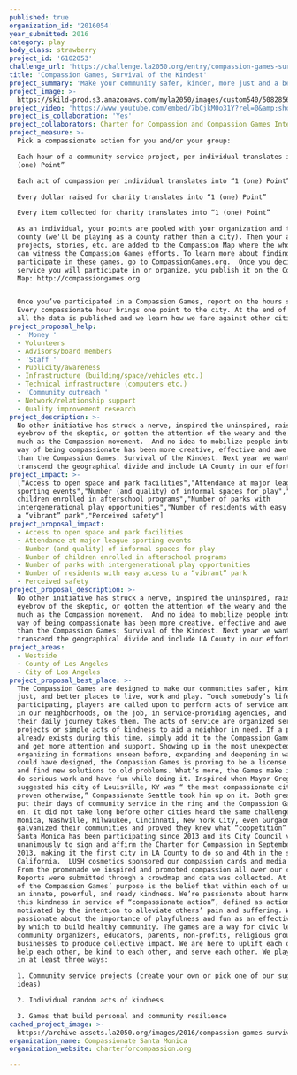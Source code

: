 ```yaml
---
published: true
organization_id: '2016054'
year_submitted: 2016
category: play
body_class: strawberry
project_id: '6102053'
challenge_url: 'https://challenge.la2050.org/entry/compassion-games-survival-of-the-kindest'
title: 'Compassion Games, Survival of the Kindest'
project_summary: 'Make your community safer, kinder, more just and a better place to live.'
project_image: >-
  https://skild-prod.s3.amazonaws.com/myla2050/images/custom540/5082856955741-team91.png
project_video: 'https://www.youtube.com/embed/7bCjkM0o31Y?rel=0&amp;showinfo=0'
project_is_collaboration: 'Yes'
project_collaborators: Charter for Compassion and Compassion Games International.
project_measure: >-
  Pick a compassionate action for you and/or your group:

  Each hour of a community service project, per individual translates into 1
  (one) Point”

  Each act of compassion per individual translates into “1 (one) Point”

  Every dollar raised for charity translates into “1 (one) Point”

  Every item collected for charity translates into “1 (one) Point”

  As an individual, your points are pooled with your organization and then your
  county (we'll be playing as a county rather than a city). Then your actions,
  projects, stories, etc. are added to the Compassion Map where the whole world
  can witness the Compassion Games efforts. To learn more about finding a way to
  participate in these games, go to CompassionGames.org.  Once you decide what
  service you will participate in or organize, you publish it on the Compassion
  Map: http://compassiongames.org


  Once you’ve participated in a Compassion Games, report on the hours spent.
  Every compassionate hour brings one point to the city. At the end of the games
  all the data is published and we learn how we fare against other cities.
project_proposal_help:
  - 'Money '
  - Volunteers
  - Advisors/board members
  - 'Staff '
  - Publicity/awareness
  - Infrastructure (building/space/vehicles etc.)
  - Technical infrastructure (computers etc.)
  - 'Community outreach '
  - Network/relationship support
  - Quality improvement research
project_description: >-
  No other initiative has struck a nerve, inspired the uninspired, raised the
  eyebrow of the skeptic, or gotten the attention of the weary and the tired as
  much as the Compassion movement.  And no idea to mobilize people into a new
  way of being compassionate has been more creative, effective and awe inspiring
  than the Compassion Games: Survival of the Kindest. Next year we want to
  transcend the geographical divide and include LA County in our efforts.
project_impact: >-
  ["Access to open space and park facilities","Attendance at major league
  sporting events","Number (and quality) of informal spaces for play","Number of
  children enrolled in afterschool programs","Number of parks with
  intergenerational play opportunities","Number of residents with easy access to
  a “vibrant” park","Perceived safety"]
project_proposal_impact:
  - Access to open space and park facilities
  - Attendance at major league sporting events
  - Number (and quality) of informal spaces for play
  - Number of children enrolled in afterschool programs
  - Number of parks with intergenerational play opportunities
  - Number of residents with easy access to a “vibrant” park
  - Perceived safety
project_proposal_description: >-
  No other initiative has struck a nerve, inspired the uninspired, raised the
  eyebrow of the skeptic, or gotten the attention of the weary and the tired as
  much as the Compassion movement.  And no idea to mobilize people into a new
  way of being compassionate has been more creative, effective and awe inspiring
  than the Compassion Games: Survival of the Kindest. Next year we want to
  transcend the geographical divide and include LA County in our efforts.
project_areas:
  - Westside
  - County of Los Angeles
  - City of Los Angeles
project_proposal_best_place: >-
  The Compassion Games are designed to make our communities safer, kinder, more
  just, and better places to live, work and play. Touch somebody’s life! By
  participating, players are called upon to perform acts of service and kindness
  in our neighborhoods, on the job, in service-providing agencies, and wherever
  their daily journey takes them. The acts of service are organized service
  projects or simple acts of kindness to aid a neighbor in need. If a project
  already exists during this time, simply add it to the Compassion Games family
  and get more attention and support. Showing up in the most unexpected places,
  organizing in formations unseen before, expanding and deepening in ways no one
  could have designed, the Compassion Games is proving to be a license to dream
  and find new solutions to old problems. What’s more, the Games make it OK to
  do serious work and have fun while doing it. Inspired when Mayor Greg Fischer
  suggested his city of Louisville, KY was “ the most compassionate city until
  proven otherwise,” Compassionate Seattle took him up on it. Both great cities
  put their days of community service in the ring and the Compassion Games were
  on. It did not take long before other cities heard the same challenge. Santa
  Monica, Nashville, Milwaukee, Cincinnati, New York City, even Gurgaon India
  galvanized their communities and proved they knew what “coopetition” means.
  Santa Monica has been participating since 2013 and its City Council voted
  unanimously to sign and affirm the Charter for Compassion in September of
  2013, making it the first city in LA County to do so and 4th in the state of
  California.  LUSH cosmetics sponsored our compassion cards and media kits. 
  From the promenade we inspired and promoted compassion all over our city. 
  Reports were submitted through a crowdmap and data was collected. At the heart
  of the Compassion Games’ purpose is the belief that within each of us exists
  an innate, powerful, and ready kindness. We’re passionate about harnessing
  this kindness in service of “compassionate action”, defined as action
  motivated by the intention to alleviate others’ pain and suffering. We're also
  passionate about the importance of playfulness and fun as an effective means
  by which to build healthy community. The games are a way for civic leaders,
  community organizers, educators, parents, non-profits, religious groups, and
  businesses to produce collective impact. We are here to uplift each other, to
  help each other, be kind to each other, and serve each other. We play the game
  in at least three ways:

  1. Community service projects (create your own or pick one of our suggested
  ideas)

  2. Individual random acts of kindness

  3. Games that build personal and community resilience
cached_project_image: >-
  https://archive-assets.la2050.org/images/2016/compassion-games-survival-of-the-kindest/skild-prod.s3.amazonaws.com/myla2050/images/custom540/5082856955741-team91.png
organization_name: Compassionate Santa Monica
organization_website: charterforcompassion.org

---
```

